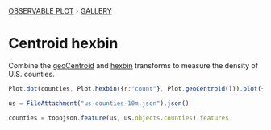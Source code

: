 <div style="color: grey; font: 13px/25.5px var(--sans-serif); text-transform: uppercase;"><h1 style="display: none;">Plot: Centroid hexbin</h1><a href="/plot">Observable Plot</a> › <a href="/@observablehq/plot-gallery">Gallery</a></div>

# Centroid hexbin

Combine the [geoCentroid](https://observablehq.com/plot/transforms/centroid) and [hexbin](https://observablehq.com/plot/transforms/hexbin) transforms to measure the density of U.S. counties.

```js echo
Plot.dot(counties, Plot.hexbin({r:"count"}, Plot.geoCentroid())).plot({projection: "albers"})
```

```js echo
us = FileAttachment("us-counties-10m.json").json()
```

```js echo
counties = topojson.feature(us, us.objects.counties).features
```
